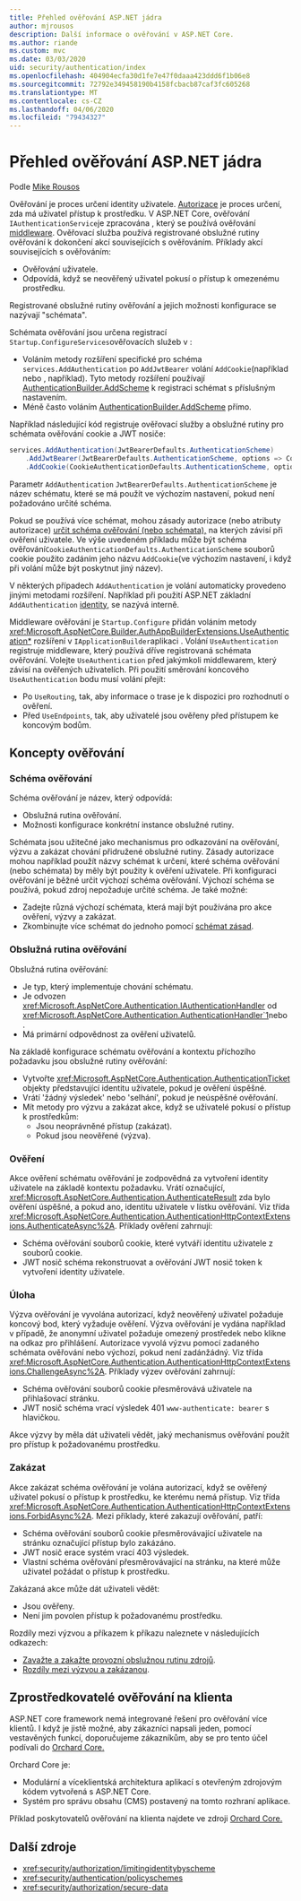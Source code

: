 ```yaml
---
title: Přehled ověřování ASP.NET jádra
author: mjrousos
description: Další informace o ověřování v ASP.NET Core.
ms.author: riande
ms.custom: mvc
ms.date: 03/03/2020
uid: security/authentication/index
ms.openlocfilehash: 404904ecfa30d1fe7e47f0daaa423ddd6f1b06e8
ms.sourcegitcommit: 72792e349458190b4158fcbacb87caf3fc605268
ms.translationtype: MT
ms.contentlocale: cs-CZ
ms.lasthandoff: 04/06/2020
ms.locfileid: "79434327"
---
```

# <a name="overview-of-aspnet-core-authentication"></a>Přehled ověřování ASP.NET jádra

Podle [Mike Rousos](https://github.com/mjrousos)

Ověřování je proces určení identity uživatele. [Autorizace](xref:security/authorization/introduction) je proces určení, zda má uživatel přístup k prostředku. V ASP.NET Core, ověřování `IAuthenticationService`je zpracována , který se používá ověřování [middleware](xref:fundamentals/middleware/index). Ověřovací služba používá registrované obslužné rutiny ověřování k dokončení akcí souvisejících s ověřováním. Příklady akcí souvisejících s ověřováním:

* Ověřování uživatele.
* Odpovídá, když se neověřený uživatel pokusí o přístup k omezenému prostředku.

Registrované obslužné rutiny ověřování a jejich možnosti konfigurace se nazývají "schémata".

Schémata ověřování jsou určena registrací `Startup.ConfigureServices`ověřovacích služeb v :

* Voláním metody rozšíření specifické pro schéma `services.AddAuthentication` po `AddJwtBearer` volání `AddCookie`(například nebo , například). Tyto metody rozšíření používají [AuthenticationBuilder.AddScheme](xref:Microsoft.AspNetCore.Authentication.AuthenticationBuilder.AddScheme*) k registraci schémat s příslušným nastavením.
* Méně často voláním [AuthenticationBuilder.AddScheme](xref:Microsoft.AspNetCore.Authentication.AuthenticationBuilder.AddScheme*) přímo.

Například následující kód registruje ověřovací služby a obslužné rutiny pro schémata ověřování cookie a JWT nosiče:

```csharp
services.AddAuthentication(JwtBearerDefaults.AuthenticationScheme)
    .AddJwtBearer(JwtBearerDefaults.AuthenticationScheme, options => Configuration.Bind("JwtSettings", options))
    .AddCookie(CookieAuthenticationDefaults.AuthenticationScheme, options => Configuration.Bind("CookieSettings", options));
```

Parametr `AddAuthentication` `JwtBearerDefaults.AuthenticationScheme` je název schématu, které se má použít ve výchozím nastavení, pokud není požadováno určité schéma.

Pokud se používá více schémat, mohou zásady autorizace (nebo atributy autorizace) [určit schéma ověřování (nebo schémata),](xref:security/authorization/limitingidentitybyscheme) na kterých závisí při ověření uživatele. Ve výše uvedeném příkladu může být schéma ověřování`CookieAuthenticationDefaults.AuthenticationScheme` souborů cookie použito zadáním jeho názvu `AddCookie`(ve výchozím nastavení, i když při volání může být poskytnut jiný název).

V některých případech `AddAuthentication` je volání automaticky provedeno jinými metodami rozšíření. Například při použití ASP.NET základní `AddAuthentication` [identity](xref:security/authentication/identity), se nazývá interně.

Middleware ověřování je `Startup.Configure` přidán voláním metody <xref:Microsoft.AspNetCore.Builder.AuthAppBuilderExtensions.UseAuthentication*> rozšíření v `IApplicationBuilder`aplikaci . Volání `UseAuthentication` registruje middleware, který používá dříve registrovaná schémata ověřování. Volejte `UseAuthentication` před jakýmkoli middlewarem, který závisí na ověřených uživatelích. Při použití směrování koncového `UseAuthentication` bodu musí volání přejít:

* Po `UseRouting`, tak, aby informace o trase je k dispozici pro rozhodnutí o ověření.
* Před `UseEndpoints`, tak, aby uživatelé jsou ověřeny před přístupem ke koncovým bodům.

## <a name="authentication-concepts"></a>Koncepty ověřování

### <a name="authentication-scheme"></a>Schéma ověřování

Schéma ověřování je název, který odpovídá:

* Obslužná rutina ověřování.
* Možnosti konfigurace konkrétní instance obslužné rutiny.

Schémata jsou užitečné jako mechanismus pro odkazování na ověřování, výzvu a zakázat chování přidružené obslužné rutiny. Zásady autorizace mohou například použít názvy schémat k určení, které schéma ověřování (nebo schémata) by měly být použity k ověření uživatele. Při konfiguraci ověřování je běžné určit výchozí schéma ověřování. Výchozí schéma se používá, pokud zdroj nepožaduje určité schéma. Je také možné:

* Zadejte různá výchozí schémata, která mají být používána pro akce ověření, výzvy a zakázat.
* Zkombinujte více schémat do jednoho pomocí [schémat zásad](xref:security/authentication/policyschemes).

### <a name="authentication-handler"></a>Obslužná rutina ověřování

Obslužná rutina ověřování:

* Je typ, který implementuje chování schématu.
* Je odvozen <xref:Microsoft.AspNetCore.Authentication.IAuthenticationHandler> od <xref:Microsoft.AspNetCore.Authentication.AuthenticationHandler`1>nebo .
* Má primární odpovědnost za ověření uživatelů.

Na základě konfigurace schématu ověřování a kontextu příchozího požadavku jsou obslužné rutiny ověřování:

* Vytvořte <xref:Microsoft.AspNetCore.Authentication.AuthenticationTicket> objekty představující identitu uživatele, pokud je ověření úspěšné.
* Vrátí 'žádný výsledek' nebo 'selhání', pokud je neúspěšné ověřování.
* Mít metody pro výzvu a zakázat akce, když se uživatelé pokusí o přístup k prostředkům:
  * Jsou neoprávněné přístup (zakázat).
  * Pokud jsou neověřené (výzva).

### <a name="authenticate"></a>Ověření

Akce ověření schématu ověřování je zodpovědná za vytvoření identity uživatele na základě kontextu požadavku. Vrátí označující, <xref:Microsoft.AspNetCore.Authentication.AuthenticateResult> zda bylo ověření úspěšné, a pokud ano, identitu uživatele v lístku ověřování. Viz třída <xref:Microsoft.AspNetCore.Authentication.AuthenticationHttpContextExtensions.AuthenticateAsync%2A>. Příklady ověření zahrnují:

* Schéma ověřování souborů cookie, které vytváří identitu uživatele z souborů cookie.
* JWT nosič schéma rekonstruovat a ověřování JWT nosič token k vytvoření identity uživatele.

### <a name="challenge"></a>Úloha

Výzva ověřování je vyvolána autorizací, když neověřený uživatel požaduje koncový bod, který vyžaduje ověření. Výzva ověřování je vydána například v případě, že anonymní uživatel požaduje omezený prostředek nebo klikne na odkaz pro přihlášení. Autorizace vyvolá výzvu pomocí zadaného schémata ověřování nebo výchozí, pokud není zadánžádný. Viz třída <xref:Microsoft.AspNetCore.Authentication.AuthenticationHttpContextExtensions.ChallengeAsync%2A>. Příklady výzev ověřování zahrnují:

* Schéma ověřování souborů cookie přesměrovává uživatele na přihlašovací stránku.
* JWT nosič schéma vrací výsledek 401 `www-authenticate: bearer` s hlavičkou.

Akce výzvy by měla dát uživateli vědět, jaký mechanismus ověřování použít pro přístup k požadovanému prostředku.

### <a name="forbid"></a>Zakázat

Akce zakázat schéma ověřování je volána autorizací, když se ověřený uživatel pokusí o přístup k prostředku, ke kterému nemá přístup. Viz třída <xref:Microsoft.AspNetCore.Authentication.AuthenticationHttpContextExtensions.ForbidAsync%2A>. Mezi příklady, které zakazují ověřování, patří:
* Schéma ověřování souborů cookie přesměrovávající uživatele na stránku označující přístup bylo zakázáno.
* JWT nosič erace systém vrací 403 výsledek.
* Vlastní schéma ověřování přesměrovávající na stránku, na které může uživatel požádat o přístup k prostředku.

Zakázaná akce může dát uživateli vědět:

* Jsou ověřeny.
* Není jim povolen přístup k požadovanému prostředku.

Rozdíly mezi výzvou a příkazem k příkazu naleznete v následujících odkazech:

* [Zavažte a zakažte provozní obslužnou rutinu zdrojů](xref:security/authorization/resourcebased#challenge-and-forbid-with-an-operational-resource-handler).
* [Rozdíly mezi výzvou a zakázanou](xref:security/authorization/secure-data#challenge).

## <a name="authentication-providers-per-tenant"></a>Zprostředkovatelé ověřování na klienta

ASP.NET core framework nemá integrované řešení pro ověřování více klientů.
I když je jistě možné, aby zákazníci napsali jeden, pomocí vestavěných funkcí, doporučujeme zákazníkům, aby se pro tento účel podívali do [Orchard Core.](https://www.orchardcore.net/)

Orchard Core je:

* Modulární a víceklientská architektura aplikací s otevřeným zdrojovým kódem vytvořená s ASP.NET Core.
* Systém pro správu obsahu (CMS) postavený na tomto rozhraní aplikace.

Příklad poskytovatelů ověřování na klienta najdete ve zdroji [Orchard Core.](https://github.com/OrchardCMS/OrchardCore)

## <a name="additional-resources"></a>Další zdroje

* <xref:security/authorization/limitingidentitybyscheme>
* <xref:security/authentication/policyschemes>
* <xref:security/authorization/secure-data>
